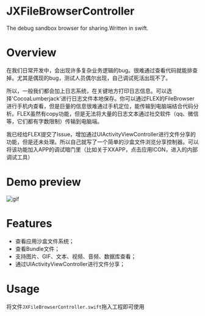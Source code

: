 # JXFileBrowserController
The debug sandbox browser for sharing.Written in swift.

# Overview
在我们日常开发中，会出现许多复杂业务逻辑的bug。很难通过查看代码就能排查掉。尤其是偶现的bug，测试人员偶尔出现，自己调试死活出现不了。

所以，一般我们都会加上日志系统，在关键地方打印日志信息。可以选择'CocoaLumberjack'进行日志文件本地保存。你可以通过FLEX的FileBrowser进行手机内查看，但是巨量的信息很难通过手机定位，能传输到电脑端结合代码分析。FLEX虽然有copy功能，但是无法将大量的日志文本通过社交软件（qq、微信等，它们都有字数限制）传输到电脑端。

我已经给FLEX提交了Issue，增加通过UIActivityViewController进行文件分享的功能，但是还未处理。所以自己就写了一个简单的沙盒文件浏览分享控制器。可以将该功能加入APP的调试暗门里（比如关于XXAPP，点击应用ICON，进入的内部调试工具）

# Demo preview

![gif](https://github.com/pujiaxin33/JXFileBrowserController/blob/master/JXFileBrowserController/Gif/FileBrowser.gif)

# Features

- 查看应用沙盒文件系统；
- 查看Bundle文件；
- 支持图片、GIF、文本、视频、音频、数据库查看；
- 通过UIActivityViewController进行文件分享；

# Usage

将文件`JXFileBrowserController.swift`拖入工程即可使用






